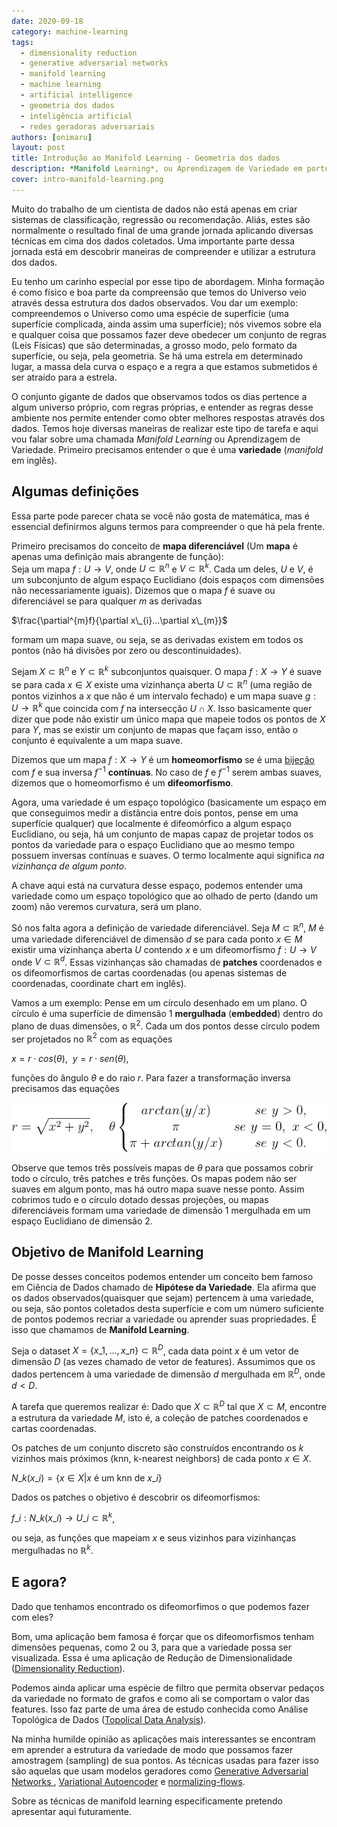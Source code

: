 ```yaml
---
date: 2020-09-18
category: machine-learning
tags:
  - dimensionality reduction
  - generative adversarial networks
  - manifold learning
  - machine learning
  - artificial intelligence
  - geometria dos dados
  - inteligência artificial
  - redes geradoras adversariais
authors: [onimaru]
layout: post
title: Introdução ao Manifold Learning - Geometria dos dados
description: *Manifold Learning*, ou Aprendizagem de Variedade em português, é uma classe de técnicas que visa aprender uma representação dos dados para que possamos entender sua estrutura. Nesse post vamos ver algumas definições de conceitos necessários para começar a compreenssão de *Manifold Learning*.
cover: intro-manifold-learning.png
---
```



Muito do trabalho de um cientista de dados não está apenas em criar sistemas de classificação, regressão ou recomendação. Aliás, estes são normalmente o resultado final de uma grande jornada aplicando diversas técnicas em cima dos dados coletados. Uma importante parte dessa jornada está em descobrir maneiras de compreender e utilizar a estrutura dos dados. 

Eu tenho um carinho especial por esse tipo de abordagem. Minha formação é como físico e boa parte da compreensão que temos do Universo veio através dessa estrutura dos dados observados. Vou dar um exemplo: compreendemos o Universo como uma espécie de superfície (uma superfície complicada, ainda assim uma superfície); nós vivemos sobre ela e qualquer coisa que possamos fazer deve obedecer um conjunto de regras (Leis Físicas) que são determinadas, a grosso modo, pelo formato da superfície, ou seja, pela geometria. Se há uma estrela em determinado lugar, a massa dela curva o espaço e a regra a que estamos submetidos é ser atraído para a estrela.

O conjunto gigante de dados que observamos todos os dias pertence a algum universo próprio, com regras próprias, e entender as regras desse ambiente nos permite entender como obter melhores respostas através dos dados. Temos hoje diversas maneiras de realizar este tipo de tarefa e aqui vou falar sobre uma chamada *Manifold Learning* ou Aprendizagem de Variedade. Primeiro precisamos entender o que é uma **variedade** (*manifold* em inglês). 

## Algumas definições

Essa parte pode parecer chata se você não gosta de matemática, mas é essencial definirmos alguns termos para compreender o que há pela frente.

Primeiro precisamos do conceito de **mapa diferenciável** (Um **mapa** é apenas uma definição mais abrangente de função):  
Seja um mapa $f:U \rightarrow V$, onde $U \subset \mathbb{R}^{n}$ e $V \subset \mathbb{R}^{k}$. Cada um deles, $U$ e $V$, é um subconjunto de algum espaço Euclidiano (dois espaços com dimensões não necessariamente iguais). Dizemos que o mapa $f$ é suave ou diferenciável se para qualquer $m$ as derivadas 

$\frac{\partial^{m}f}{\partial x\_{i}...\partial x\_{m}}$

formam um mapa suave, ou seja, se as derivadas existem em todos os pontos (não há divisões por zero ou descontinuidades).

Sejam $X \subset \mathbb{R}^{n}$ e $Y \subset \mathbb{R}^{k}$ subconjuntos quaisquer. O mapa $f: X \rightarrow Y$ é suave se para cada $x\in X$ existe uma vizinhança aberta $U \subset \mathbb{R}^{n}$ (uma região de pontos vizinhos a $x$ que não é um intervalo fechado) e um mapa suave $g: U \rightarrow \mathbb{R}^{k}$ que coincida com $f$ na intersecção $U \cap X$. Isso basicamente quer dizer que pode não existir um único mapa que mapeie todos os pontos de $X$ para $Y$, mas se existir um conjunto de mapas que façam isso, então o conjunto é equivalente a um mapa suave.

Dizemos que um mapa $f: X \rightarrow Y$ é um **homeomorfismo** se é uma [bijeção](https://pt.wikipedia.org/wiki/Fun%C3%A7%C3%A3o_bijectiva) com $f$ e sua inversa $f^{-1}$ **contínuas**. No caso de $f$ e $f^{-1}$ serem ambas suaves, dizemos que o homeomorfismo é um **difeomorfismo**.

Agora, uma variedade é um espaço topológico (basicamente um espaço em que conseguimos medir a distância entre dois pontos, pense em uma superfície qualquer) que localmente é difeomórfico a algum espaço Euclidiano, ou seja, há um conjunto de mapas capaz de projetar todos os pontos da variedade para o espaço Euclidiano que ao mesmo tempo possuem inversas contínuas e suaves. O termo localmente aqui significa *na vizinhança de algum ponto*.

A chave aqui está na curvatura desse espaço, podemos entender uma variedade como um espaço topológico que ao olhado de perto (dando um zoom) não veremos curvatura, será um plano.

Só nos falta agora a definição de variedade diferenciável. Seja $M \subset \mathbb{R}^{n}$, $M$ é uma variedade diferenciável de dimensão $d$ se para cada ponto $x \in M$ existir uma vizinhança aberta $U$ contendo $x$ e um difeomorfismo $f:U \rightarrow V$ onde $V \subset \mathbb{R}^{d}$. Essas vizinhanças são chamadas de **patches** coordenados e os difeomorfismos de cartas coordenadas (ou apenas sistemas de coordenadas, coordinate chart em inglês).

Vamos a um exemplo: Pense em um círculo desenhado em um plano. O círculo é uma superfície de dimensão 1 **mergulhada** (**embedded**) dentro do plano de duas dimensões, o $\mathbb{R}^{2}$. Cada um dos pontos desse círculo podem ser projetados no $\mathbb{R}^{2}$ com as equações 

$x = r \cdot cos(\theta),\ \ y = r \cdot sen(\theta)$,

funções do ângulo $\theta$ e do raio $r$. Para fazer a transformação inversa precisamos das equações

![](../images/intro-manifold-learning-1.png)

Observe que temos três possíveis mapas de $\theta$ para que possamos cobrir todo o círculo, três patches e três funções. Os mapas podem não ser suaves em algum ponto, mas há outro mapa suave nesse ponto. Assim cobrimos tudo e o círculo dotado dessas projeções, ou mapas diferenciáveis formam uma variedade de dimensão 1 mergulhada em um espaço Euclidiano de dimensão 2.

## Objetivo de Manifold Learning

De posse desses conceitos podemos entender um conceito bem famoso em Ciência de Dados chamado de **Hipótese da Variedade**. Ela afirma que os dados observados(quaisquer que sejam) pertencem à uma variedade, ou seja, são pontos coletados desta superfície e com um número suficiente de pontos podemos recriar a variedade ou aprender suas propriedades. É isso que chamamos de **Manifold Learning**.

Seja o dataset $X = \lbrace x\_{1}, ..., x\_{n} \rbrace \subset \mathbb{R}^{D}$, cada data point $x$ é um vetor de dimensão $D$ (as vezes chamado de vetor de features). Assumimos que os dados pertencem à uma variedade de dimensão $d$ mergulhada em $\mathbb{R}^{D}$, onde $d < D$.

A tarefa que queremos realizar é: Dado que $X \subset \mathbb{R}^{D}$ tal que $X \subset M$, encontre a estrutura da variedade $M$, isto é, a coleção de patches coordenados e cartas coordenadas.

Os patches de um conjunto discreto são construídos encontrando os $k$ vizinhos mais próximos (knn, k-nearest neighbors) de cada ponto $x \in X$.

$N\_{k}(x\_{i}) = \lbrace x \in X \vert x\ \text{é um knn de } x\_{i} \rbrace$

Dados os patches o objetivo é descobrir os difeomorfismos:

$f\_{i}: N\_{k}(x\_{i}) \rightarrow U\_{i} \subset \mathbb{R}^{k}$,

ou seja, as funções que mapeiam $x$ e seus vizinhos para vizinhanças mergulhadas no $\mathbb{R}^{k}$.

## E agora?

Dado que tenhamos encontrado os difeomorfimos o que podemos fazer com eles?

Bom, uma aplicação bem famosa é forçar que os difeomorfismos tenham dimensões pequenas, como 2 ou 3, para que a variedade possa ser visualizada. Essa é uma aplicação de Redução de Dimensionalidade ([Dimensionality Reduction](https://en.wikipedia.org/wiki/Dimensionality_reduction)).

Podemos ainda aplicar uma espécie de filtro que permita observar pedaços da variedade no formato de grafos e como ali se comportam o valor das features. Isso faz parte de uma área de estudo conhecida como Análise Topológica de Dados ([Topolical Data Analysis](https://en.wikipedia.org/wiki/Topological_data_analysis)).

Na minha humilde opinião as aplicações mais interessantes se encontram em aprender a estrutura da variedade de modo que possamos fazer amostragem (sampling) de sua pontos. As técnicas usadas para fazer isso são aquelas que usam modelos geradores como [Generative Adversarial Networks ](https://en.wikipedia.org/wiki/Generative_adversarial_network), [Variational Autoencoder](https://en.wikipedia.org/wiki/Autoencoder#Variational_autoencoder_(VAE)) e [normalizing-flows](http://akosiorek.github.io/ml/2018/04/03/norm_flows.html).

Sobre as técnicas de manifold learning especificamente pretendo apresentar aqui futuramente.
